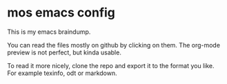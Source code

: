 mos emacs config
================

This is my emacs braindump.

You can read the files mostly on github by clicking on them. The
org-mode preview is not perfect, but kinda usable.

To read it more nicely, clone the repo and export it to the format you
like. For example texinfo, odt or markdown.
